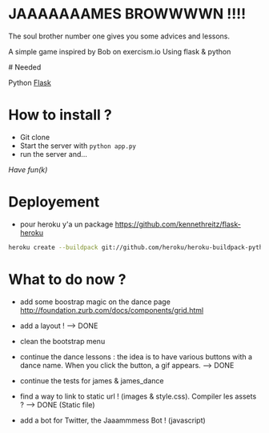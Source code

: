 # JAAAAAAAMES BROWWWWN !!!!

The soul brother number one gives you some advices and lessons.

A simple game inspired by Bob on exercism.io
Using flask & python

# Needed

Python
[Flask](http://flask.pocoo.org/)

# How to install ?

- Git clone
- Start the server with `python app.py`
- run the server
and...

*Have fun(k)*

# Deployement

- pour heroku y'a un package https://github.com/kennethreitz/flask-heroku

```bash
heroku create --buildpack git://github.com/heroku/heroku-buildpack-python.git
```

# What to do now ?

- add some boostrap magic on the dance page http://foundation.zurb.com/docs/components/grid.html

- add a layout ! --> DONE
- clean the bootstrap menu


- continue the dance lessons : the idea is to have various buttons with a dance name. When you click the button, a gif appears. --> DONE

- continue the tests for james & james_dance

- find a way to link to static url ! (images & style.css). Compiler les assets ? --> DONE (Static file)

- add a bot for Twitter, the Jaaammmess Bot ! (javascript)
